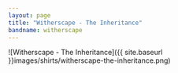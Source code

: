 ```yaml
---
layout: page
title: "Witherscape - The Inheritance"
bandname: witherscape
---
```


![Witherscape - The Inheritance]({{ site.baseurl }}images/shirts/witherscape-the-inheritance.png)
